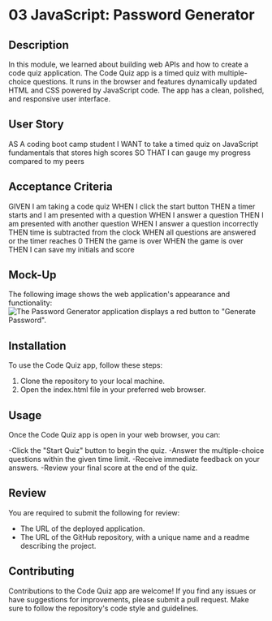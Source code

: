 # 03 JavaScript: Password Generator

## Description
In this module, we learned about building web APIs and how to create a code quiz application. The Code Quiz app is a timed quiz with multiple-choice questions. It runs in the browser and features dynamically updated HTML and CSS powered by JavaScript code. The app has a clean, polished, and responsive user interface.

## User Story

AS A coding boot camp student
I WANT to take a timed quiz on JavaScript fundamentals that stores high scores
SO THAT I can gauge my progress compared to my peers


## Acceptance Criteria

GIVEN I am taking a code quiz
WHEN I click the start button
THEN a timer starts and I am presented with a question
WHEN I answer a question
THEN I am presented with another question
WHEN I answer a question incorrectly
THEN time is subtracted from the clock
WHEN all questions are answered or the timer reaches 0
THEN the game is over
WHEN the game is over
THEN I can save my initials and score

## Mock-Up
The following image shows the web application's appearance and functionality:
![The Password Generator application displays a red button to "Generate Password".](./03-javascript-homework-demo.png)

## Installation

To use the Code Quiz app, follow these steps:
1. Clone the repository to your local machine.
2. Open the index.html file in your preferred web browser.

## Usage

Once the Code Quiz app is open in your web browser, you can:

-Click the "Start Quiz" button to begin the quiz.
-Answer the multiple-choice questions within the given time limit.
-Receive immediate feedback on your answers.
-Review your final score at the end of the quiz.

## Review
You are required to submit the following for review:
- The URL of the deployed application.
- The URL of the GitHub repository, with a unique name and a readme describing the project.

## Contributing

Contributions to the Code Quiz app are welcome! If you find any issues or have suggestions for improvements, please submit a pull request. Make sure to follow the repository's code style and guidelines.